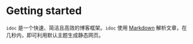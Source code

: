 Getting started
===

`idoc` 是一个快速、简洁且高效的博客框架。`idoc` 使用 [Markdown](https://github.github.com/gfm/) 解析文章，在几秒内，即可利用默认主题生成静态网页。
